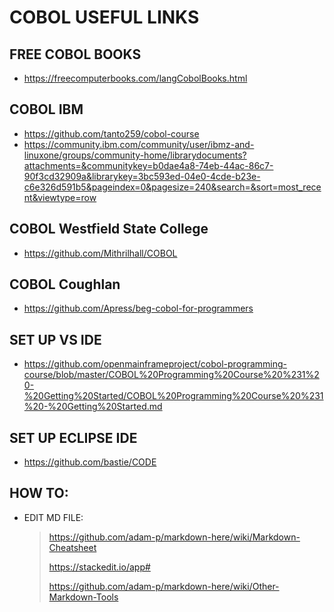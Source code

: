 # COBOL USEFUL LINKS

## FREE COBOL BOOKS
- https://freecomputerbooks.com/langCobolBooks.html


##  COBOL IBM
- https://github.com/tanto259/cobol-course
- https://community.ibm.com/community/user/ibmz-and-linuxone/groups/community-home/librarydocuments?attachments=&communitykey=b0dae4a8-74eb-44ac-86c7-90f3cd32909a&librarykey=3bc593ed-04e0-4cde-b23e-c6e326d591b5&pageindex=0&pagesize=240&search=&sort=most_recent&viewtype=row

## COBOL Westfield State College
- https://github.com/Mithrilhall/COBOL

## COBOL Coughlan 
- https://github.com/Apress/beg-cobol-for-programmers

## SET UP VS IDE
- https://github.com/openmainframeproject/cobol-programming-course/blob/master/COBOL%20Programming%20Course%20%231%20-%20Getting%20Started/COBOL%20Programming%20Course%20%231%20-%20Getting%20Started.md

## SET UP ECLIPSE IDE
- https://github.com/bastie/CODE


## HOW TO:

- EDIT MD FILE:
  >https://github.com/adam-p/markdown-here/wiki/Markdown-Cheatsheet
  >
  >https://stackedit.io/app#
  >
  >https://github.com/adam-p/markdown-here/wiki/Other-Markdown-Tools
